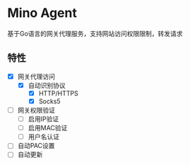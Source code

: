 # Mino Agent

基于Go语言的网关代理服务，支持网站访问权限限制，转发请求

## 特性

- [x] 网关代理访问
    - [x] 自动识别协议
        - [x] HTTP/HTTPS
        - [x] Socks5
- [ ] 网关权限验证
    - [ ] 启用IP验证
    - [ ] 启用MAC验证
    - [ ] 用户名认证
- [ ] 自动PAC设置
- [ ] 自动更新
